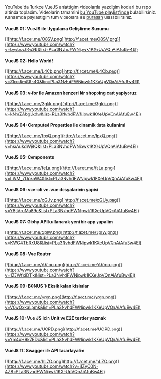 YouTube'da Turkce VueJS anlattigim videolarda yazdigim kodlari bu repo altinda topladim. Videolarin tamamini [bu YouTube playlist'inde](https://www.youtube.com/playlist?list=PLa3NvhdFWNipwk1KXeUpVQnAiAfuBw4El) bulabilirsiniz. Kanalimda paylastigim tum videolara ise [buradan](https://www.youtube.com/c/fatihacet) ulasabilirsiniz.


#### VueJS 01: VueJS ile Uygulama Geliştirme Sunumu
[![http://f.acet.me/O8SV.png](http://f.acet.me/O8SV.png)](https://www.youtube.com/watch?v=byuboztKw9E&list=PLa3NvhdFWNipwk1KXeUpVQnAiAfuBw4El)

#### VueJS 02: Hello World!
[![http://f.acet.me/L4Cb.png](http://f.acet.me/L4Cb.png)](https://www.youtube.com/watch?v=Zkes5mS8n40&list=PLa3NvhdFWNipwk1KXeUpVQnAiAfuBw4El)

#### VueJS 03: v-for ile Amazon benzeri bir shopping cart yapiyoruz
[![http://f.acet.me/3gkk.png](http://f.acet.me/3gkk.png)](https://www.youtube.com/watch?v=kNmZAbgLkdw&list=PLa3NvhdFWNipwk1KXeUpVQnAiAfuBw4El)

#### VueJS 04: Computed Properties ile dinamik data kullanimi
[![http://f.acet.me/fpxQ.png](http://f.acet.me/fpxQ.png)](https://www.youtube.com/watch?v=hsrAukdWj8Q&list=PLa3NvhdFWNipwk1KXeUpVQnAiAfuBw4El)

#### VueJS 05: Components
[![http://f.acet.me/feLa.png](http://f.acet.me/feLa.png)](https://www.youtube.com/watch?v=LWM_7DpsnW4&list=PLa3NvhdFWNipwk1KXeUpVQnAiAfuBw4El)

#### VueJS 06: vue-cli ve .vue dosyalarinin yapisi
[![http://f.acet.me/cGUy.png](http://f.acet.me/cGUy.png)](https://www.youtube.com/watch?v=Y8pVruMaB9c&list=PLa3NvhdFWNipwk1KXeUpVQnAiAfuBw4El)

#### VueJS 07: Giphy API kullanarak yeni bir app yapalim
[![http://f.acet.me/5pIW.png](http://f.acet.me/5pIW.png)](https://www.youtube.com/watch?v=KWG4TbRXU8I&list=PLa3NvhdFWNipwk1KXeUpVQnAiAfuBw4El)

#### VueJS 08: Vue Router
[![http://f.acet.me/AKmo.png](http://f.acet.me/AKmo.png)](https://www.youtube.com/watch?v=1Z7WfxiDTjk&list=PLa3NvhdFWNipwk1KXeUpVQnAiAfuBw4El)


#### VueJS 09: BONUS 1: Eksik kalan kisimlar
[![http://f.acet.me/yrgn.png](http://f.acet.me/yrgn.png)](https://www.youtube.com/watch?v=V0wQxkaLpmk&list=PLa3NvhdFWNipwk1KXeUpVQnAiAfuBw4El)


#### VueJS 10: Vue JS icin Unit ve E2E testler yazmak
[![http://f.acet.me/UOPD.png](http://f.acet.me/UOPD.png)](https://www.youtube.com/watch?v=Ym4uH9kZEDc&list=PLa3NvhdFWNipwk1KXeUpVQnAiAfuBw4El)


#### VueJS 11: Swagger ile API tasarlayalim
[![http://f.acet.me/hLZO.png](http://f.acet.me/hLZO.png)](https://www.youtube.com/watch?v=i1ZyC0N-4Z8=PLa3NvhdFWNipwk1KXeUpVQnAiAfuBw4El)
